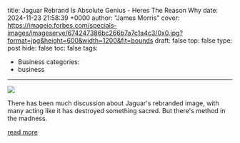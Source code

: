 title: Jaguar Rebrand Is Absolute Genius - Heres The Reason Why
date: 2024-11-23 21:58:39 +0000
author: "James Morris"
cover: https://imageio.forbes.com/specials-images/imageserve/674247386bc266b7a7c1a4c3/0x0.jpg?format=jpg&height=600&width=1200&fit=bounds
draft: false
top: false
type: post
hide: false
toc: false
tags:
  - Business
categories:
  - business
---

![](https://imageio.forbes.com/specials-images/imageserve/674247386bc266b7a7c1a4c3/0x0.jpg?format=jpg&height=600&width=1200&fit=bounds)

There has been much discussion about Jaguar's rebranded image, with many acting like it has destroyed something sacred. But there's method in the madness.

[read more](https://www.forbes.com/sites/jamesmorris/2024/11/23/jaguar-rebrand-is-absolute-geniusheres-the-reason-why/)
